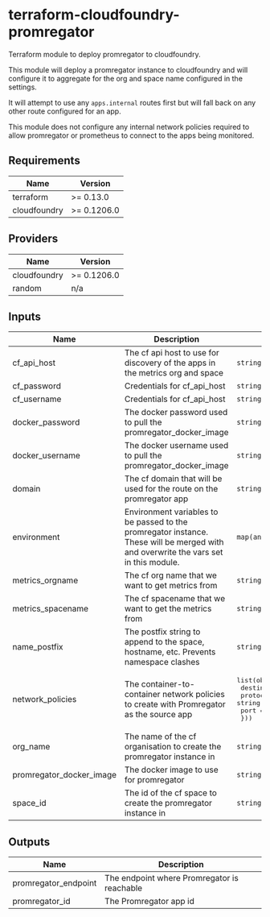 # terraform-cloudfoundry-promregator

Terraform module to deploy promregator to cloudfoundry.

This module will deploy a promregator instance to cloudfoundry and will configure it to aggregate for the org and space name configured in the settings.

It will attempt to use any `apps.internal` routes first but will fall back on any other route configured for an app.

This module does not configure any internal network policies required to allow promregator or prometheus to connect to the apps being monitored.

## Requirements

| Name | Version |
|------|---------|
| terraform | >= 0.13.0 |
| cloudfoundry | >= 0.1206.0 |

## Providers

| Name | Version |
|------|---------|
| cloudfoundry | >= 0.1206.0 |
| random | n/a |

## Inputs

| Name | Description | Type | Default | Required |
|------|-------------|------|---------|:--------:|
| cf\_api\_host | The cf api host to use for discovery of the apps in the metrics org and space | `string` | n/a | yes |
| cf\_password | Credentials for cf\_api\_host | `string` | n/a | yes |
| cf\_username | Credentials for cf\_api\_host | `string` | n/a | yes |
| docker\_password | The docker password used to pull the promregator\_docker\_image | `string` | `""` | no |
| docker\_username | The docker username used to pull the promregator\_docker\_image | `string` | `""` | no |
| domain | The cf domain that will be used for the route on the promregator app | `string` | `"apps.internal"` | no |
| environment | Environment variables to be passed to the promregator instance. These will be merged with and overwrite the vars set in this module. | `map(any)` | `{}` | no |
| metrics\_orgname | The cf org name that we want to get metrics from | `string` | n/a | yes |
| metrics\_spacename | The cf spacename that we want to get the metrics from | `string` | n/a | yes |
| name\_postfix | The postfix string to append to the space, hostname, etc. Prevents namespace clashes | `string` | `""` | no |
| network\_policies | The container-to-container network policies to create with Promregator as the source app | <pre>list(object({<br>    destination_app = string<br>    protocol        = string<br>    port            = string<br>  }))</pre> | `[]` | no |
| org\_name | The name of the cf organisation to create the promregator instance in | `string` | n/a | yes |
| promregator\_docker\_image | The docker image to use for promregator | `string` | `"promregator/promregator:0.8.5"` | no |
| space\_id | The id of the cf space to create the promregator instance in | `string` | n/a | yes |

## Outputs

| Name | Description |
|------|-------------|
| promregator\_endpoint | The endpoint where Promregator is reachable |
| promregator\_id | The Promregator app id |
